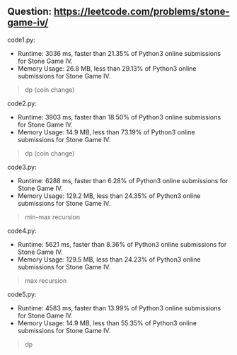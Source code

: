 ## Question: https://leetcode.com/problems/stone-game-iv/

code1.py:
* Runtime: 3036 ms, faster than 21.35% of Python3 online submissions for Stone Game IV.
* Memory Usage: 26.8 MB, less than 29.13% of Python3 online submissions for Stone Game IV.
> dp (coin change)

code2.py:
* Runtime: 3903 ms, faster than 18.50% of Python3 online submissions for Stone Game IV.
* Memory Usage: 14.9 MB, less than 73.19% of Python3 online submissions for Stone Game IV.
> dp (coin change)

code3.py:
* Runtime: 6288 ms, faster than 6.28% of Python3 online submissions for Stone Game IV.
* Memory Usage: 129.2 MB, less than 24.35% of Python3 online submissions for Stone Game IV.
> min-max recursion

code4.py:
* Runtime: 5621 ms, faster than 8.36% of Python3 online submissions for Stone Game IV.
* Memory Usage: 129.5 MB, less than 24.23% of Python3 online submissions for Stone Game IV.
> max recursion

code5.py:
* Runtime: 4583 ms, faster than 13.99% of Python3 online submissions for Stone Game IV.
* Memory Usage: 14.9 MB, less than 55.35% of Python3 online submissions for Stone Game IV.
> dp
